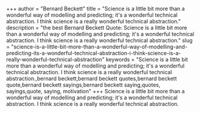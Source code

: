+++
author = "Bernard Beckett"
title = "Science is a little bit more than a wonderful way of modelling and predicting; it's a wonderful technical abstraction. I think science is a really wonderful technical abstraction."
description = "the best Bernard Beckett Quote: Science is a little bit more than a wonderful way of modelling and predicting; it's a wonderful technical abstraction. I think science is a really wonderful technical abstraction."
slug = "science-is-a-little-bit-more-than-a-wonderful-way-of-modelling-and-predicting-its-a-wonderful-technical-abstraction-i-think-science-is-a-really-wonderful-technical-abstraction"
keywords = "Science is a little bit more than a wonderful way of modelling and predicting; it's a wonderful technical abstraction. I think science is a really wonderful technical abstraction.,bernard beckett,bernard beckett quotes,bernard beckett quote,bernard beckett sayings,bernard beckett saying,quotes, sayings,quote, saying, motivation"
+++
Science is a little bit more than a wonderful way of modelling and predicting; it's a wonderful technical abstraction. I think science is a really wonderful technical abstraction.
